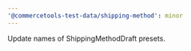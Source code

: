 ```yaml
---
'@commercetools-test-data/shipping-method': minor
---
```


Update names of ShippingMethodDraft presets.
